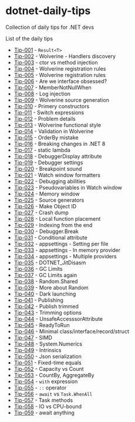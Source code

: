 # dotnet-daily-tips
Collection of daily tips for .NET devs

List of the daily tips

- [Tip-001](./tip-001/README.md) - `Result<T>`
- [Tip-002](./tip-002/README.md) - Wolverine - Handlers discovery
- [Tip-003](./tip-003/README.md) - ctor vs method injection
- [Tip-004](./tip-004/README.md) - Wolverine registration rules
- [Tip-005](./tip-005/README.md) - Wolverine registration rules
- [Tip-006](./tip-006/README.md) - Are we interface obsessed?
- [Tip-007](./tip-007/README.md) - MemberNotNullWhen
- [Tip-008](./tip-008/README.md) - Log injection
- [Tip-009](./tip-009/README.md) - Wolverine source generation
- [Tip-010](./tip-010/README.md) - Primery constructors
- [Tip-011](./tip-011/README.md) - Switch expressions
- [Tip-012](./tip-012/README.md) - Problem details
- [Tip-013](./tip-013/README.md) - Wolverine functional style
- [Tip-014](./tip-014/README.md) - Validation in Wolverine
- [Tip-015](./tip-015/README.md) - OrderBy mistake
- [Tip-016](./tip-016/README.md) - Breaking changes in .NET 8
- [Tip-017](./tip-017/README.md) - static lambda
- [Tip-018](./tip-018/README.md) - DebuggerDisplay attribute
- [Tip-019](./tip-019/README.md) - Debugger settings
- [Tip-020](./tip-020/README.md) - Breakpoint sound
- [Tip-021](./tip-021/README.md) - Watch window formatters
- [Tip-022](./tip-022/README.md) - Debugging abilities
- [Tip-023](./tip-023/README.md) - Pseudovariables in Watch window
- [Tip-024](./tip-024/README.md) - Memory window
- [Tip-025](./tip-025/README.md) - Source generators
- [Tip-026](./tip-026/README.md) - Make Object ID
- [Tip-027](./tip-027/README.md) - Crash dump
- [Tip-028](./tip-028/README.md) - Local function placement
- [Tip-029](./tip-029/README.md) - Indexing from the end
- [Tip-030](./tip-030/README.md) - Debugger.Break
- [Tip-031](./tip-031/README.md) - Conditional attribute
- [Tip-032](./tip-032/README.md) - appsettings - Setting per file
- [Tip-033](./tip-033/README.md) - appsettings - In memory provider
- [Tip-034](./tip-034/README.md) - appsettings - Multiple providers
- [Tip-035](./tip-035/README.md) - DOTNET_JitDisasm
- [Tip-036](./tip-036/README.md) - GC Limits
- [Tip-037](./tip-037/README.md) - GC Limits again
- [Tip-038](./tip-038/README.md) - Random.Shared
- [Tip-039](./tip-039/README.md) - More about Random
- [Tip-040](./tip-040/README.md) - Dark launching
- [Tip-041](./tip-041/README.md) - Publishing
- [Tip-042](./tip-042/README.md) - Publish trimmed
- [Tip-043](./tip-043/README.md) - Trimming options
- [Tip-044](./tip-044/README.md) - UnsafeAccesssorAttribute
- [Tip-045](./tip-045/README.md) - ReadyToRun
- [Tip-046](./tip-046/README.md) - Minimal class/interface/record/struct
- [Tip-047](./tip-047/README.md) - SIMD
- [Tip-048](./tip-048/README.md) - System.Numerics
- [Tip-049](./tip-049/README.md) - Intrinsics
- [Tip-050](./tip-050/README.md) - Json serialization
- [Tip-051](./tip-051/README.md) - Fixed-time equals
- [Tip-052](./tip-052/README.md) - Capacity vs Count
- [Tip-053](./tip-053/README.md) - CountBy, AggregateBy
- [Tip-054](./tip-054/README.md) - `with` expression
- [Tip-055](./tip-055/README.md) - `::` operator
- [Tip-056](./tip-056/README.md) - `await` vs `Task.WhenAll`
- [Tip-057](./tip-057/README.md) - Task methods
- [Tip-058](./tip-058/README.md) - IO vs CPU-bound
- [Tip-059](./tip-059/README.md) - await anything
